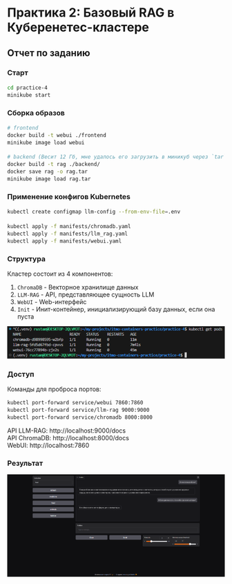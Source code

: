 # Практика 2: Базовый RAG в Куберенетес-кластере

## Отчет по заданию

### Старт

```bash
cd practice-4
minikube start
```

### Сборка образов

```bash
# frontend
docker build -t webui ./frontend
minikube image load webui

# backend (Весит 12 Гб, мне удалось его загрузить в миникуб через `tar`)
docker build -t rag ./backend/
docker save rag -o rag.tar 
minikube image load rag.tar
```

### Применение конфигов Kubernetes

```bash
kubectl create configmap llm-config --from-env-file=.env

kubectl apply -f manifests/chromadb.yaml
kubectl apply -f manifests/llm_rag.yaml
kubectl apply -f manifests/webui.yaml
```


### Структура

Кластер состоит из 4 компонентов:
1. `ChromaDB` - Векторное хранилище данных
2. `LLM-RAG` - API, представляющее сущность LLM
3. `WebUI` - Web-интерфейс
4. `Init` - Инит-контейнер, инициализирующий базу данных, если она пуста

![alt text](images/pods.png)

### Доступ

Команды для проброса портов:
```bash
kubectl port-forward service/webui 7860:7860
kubectl port-forward service/llm-rag 9000:9000
kubectl port-forward service/chromadb 8000:8000
```

API LLM-RAG: http://localhost:9000/docs      
API ChromaDB: http://localhost:8000/docs     
WebUI: http://localhost:7860    

### Результат
![Result](images/webui.png)

